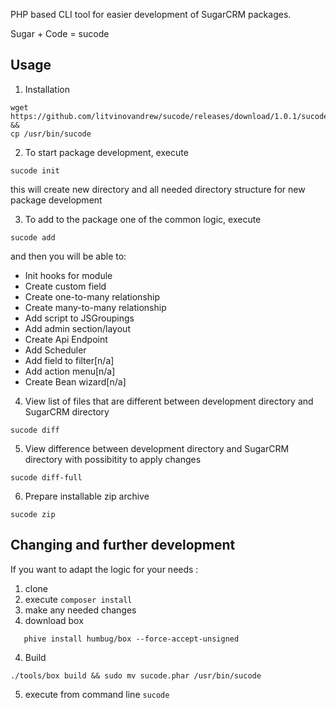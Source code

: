 <p>PHP based CLI tool for easier development of SugarCRM packages.</p> 
<p>Sugar + Code = sucode</p> 

Usage
-----
1. Installation

```properties
wget https://github.com/litvinovandrew/sucode/releases/download/1.0.1/sucode.phar && 
cp /usr/bin/sucode
```

2. To start package development, execute
```properties
sucode init
```
this will create new directory and  all needed directory structure for new package development

3. To add to the package one of the common logic, execute 
```properties
sucode add
```
and then you will be able to:
- Init hooks for module
- Create custom field
- Create one-to-many relationship
- Create many-to-many relationship
- Add script to JSGroupings
- Add admin section/layout
- Create Api Endpoint
- Add Scheduler
- Add field to filter[n/a]
- Add action menu[n/a]
- Create Bean wizard[n/a]


4. View list of files that are different between development directory and SugarCRM directory
 ```properties
sucode diff
```

5. View difference between development directory and SugarCRM directory with possibitity to apply changes
 ```properties
sucode diff-full
```

6. Prepare installable zip archive 
 ```properties
sucode zip
```

Changing and further development
--------------------------------
If you want to adapt the logic for your needs :
1) clone
2) execute `composer install`
3) make any needed changes
3) download box 
```properties
   phive install humbug/box --force-accept-unsigned
```
4) Build 
```properties
./tools/box build && sudo mv sucode.phar /usr/bin/sucode
```
5) execute from command line `sucode` 
